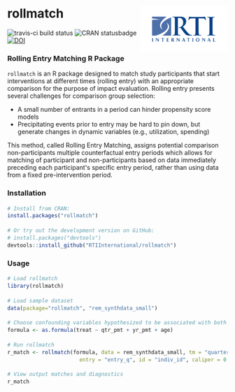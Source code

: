 rollmatch <img src="man/figures/200px-Rti-logo.png" align="right" />
========================================================

![travis-ci build status](https://travis-ci.org/RTIInternational/rollmatch.svg?branch=master) ![CRAN statusbadge](https://www.r-pkg.org/badges/version/rollmatch) [![DOI](https://zenodo.org/badge/105259002.svg)](https://zenodo.org/badge/latestdoi/105259002)

### Rolling Entry Matching R Package

`rollmatch` is an R package designed to match study participants that start interventions at different times (rolling entry) with an appropriate comparison for the purpose of impact evaluation. Rolling entry presents several challenges for comparison group selection:

* A small number of entrants in a period can hinder propensity score models
* Precipitating events prior to entry may be hard to pin down, but generate changes in dynamic variables (e.g., utilization, spending)

This method, called Rolling Entry Matching, assigns potential comparison non-participants multiple counterfactual entry periods which allows for matching of participant and non-participants based on data immediately preceding each participant's specific entry period, rather than using data from a fixed pre-intervention period.

### Installation

```r
# Install from CRAN:
install.packages("rollmatch")

# Or try out the development version on GitHub:
# install.packages("devtools")
devtools::install_github("RTIInternational/rollmatch")
```

### Usage

```r
# Load rollmatch
library(rollmatch)

# Load sample dataset
data(package="rollmatch", "rem_synthdata_small")

# Choose confounding variables hypothesized to be associated with both treatment and outcome
formula <- as.formula(treat ~ qtr_pmt + yr_pmt + age)

# Run rollmatch
r_match <- rollmatch(formula, data = rem_synthdata_small, tm = "quarter",
                       entry = "entry_q", id = "indiv_id", caliper = 0.2)

# View output matches and diagnostics
r_match
```


